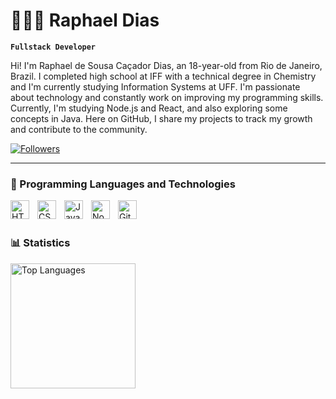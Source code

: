 # 👨🏽‍💻 Raphael Dias
**`Fullstack Developer`**


Hi! I'm Raphael de Sousa Caçador Dias, an 18-year-old from Rio de Janeiro, Brazil.
I completed high school at IFF with a technical degree in Chemistry and I'm currently studying Information Systems at UFF.
I'm passionate about technology and constantly work on improving my programming skills. Currently, I'm studying Node.js and React, and also exploring some concepts in Java.
Here on GitHub, I share my projects to track my growth and contribute to the community.

<p align="left">
    <a href="https://github.com/raphaeld0?tab=followers">
        <img 
            alt="Followers" 
            title="Follow me on GitHub" 
            src="https://custom-icon-badges.demolab.com/github/followers/raphaeld0?color=236ad3&labelColor=1155ba&style=for-the-badge&logo=github&label=followers&logoColor=white"
        />
    </a>
</p>

---

### 🤖 Programming Languages and Technologies

<img align="left" alt="HTML" width="30px" style="padding-right:10px;" src="https://cdn.jsdelivr.net/gh/devicons/devicon/icons/html5/html5-plain.svg" />
<img align="left" alt="CSS" width="30px" style="padding-right:10px;" src="https://cdn.jsdelivr.net/gh/devicons/devicon/icons/css3/css3-plain.svg" />
<img align="left" alt="JavaScript" width="30px" style="padding-right:10px;" src="https://cdn.jsdelivr.net/gh/devicons/devicon/icons/javascript/javascript-plain.svg" />
<img align="left" alt="NodeJS" width="30px" style="padding-right:10px;" src="https://cdn.jsdelivr.net/gh/devicons/devicon/icons/nodejs/nodejs-original.svg" />
<img align="left" alt="Git" width="30px" style="padding-right:10px;" src="https://cdn.jsdelivr.net/gh/devicons/devicon/icons/git/git-original.svg" />

<br/>
<br/>

### 📊 Statistics

<p>
    <img 
    align="left" 
    alt="Top Languages" 
    height="200" 
    src="https://github-readme-stats.vercel.app/api/top-langs/?username=raphaeld0&theme=tokyonight&layout=compact&custom_title=Top%20Languages&langs_count=9" 
  />
</p>
